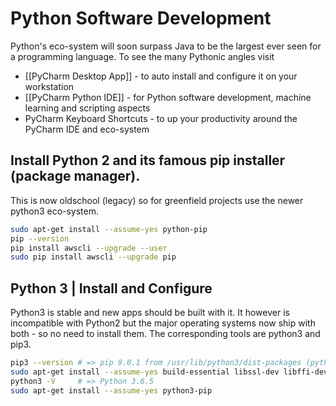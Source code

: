 
# Python Software Development

Python's eco-system will soon surpass Java to be the largest ever seen for a programming language. To see the many Pythonic angles visit

- [[PyCharm Desktop App]] - to auto install and configure it on your workstation
- [[PyCharm Python IDE]] - for Python software development, machine learning and scripting aspects
- PyCharm Keyboard Shortcuts - to up your productivity around the PyCharm IDE and eco-system


## Install Python 2 and its famous pip installer (package manager).

This is now oldschool (legacy) so for greenfield projects use the newer python3 eco-system.

```bash
sudo apt-get install --assume-yes python-pip
pip --version
pip install awscli --upgrade --user
sudo pip install awscli --upgrade pip
```

## Python 3 | Install and Configure

Python3 is stable and new apps should be built with it. It however is incompatible with Python2 but the major operating systems now ship with both - so no need to install them. The corresponding tools are python3 and pip3.

``` bash
pip3 --version # => pip 9.0.1 from /usr/lib/python3/dist-packages (python 3.6)
sudo apt-get install --assume-yes build-essential libssl-dev libffi-dev python-dev
python3 -V     # => Python 3.6.5
sudo apt-get install --assume-yes python3-pip
```
